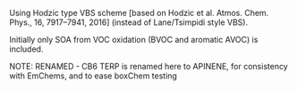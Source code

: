Using Hodzic type VBS scheme [based on Hodzic et al. Atmos. Chem. Phys., 16, 7917–7941, 2016] (instead of Lane/Tsimpidi style VBS).

Initially only SOA from VOC oxidation (BVOC and aromatic AVOC) is included.  

NOTE: RENAMED - CB6 TERP is renamed here to APINENE, for consistency with
EmChems, and to ease boxChem testing


